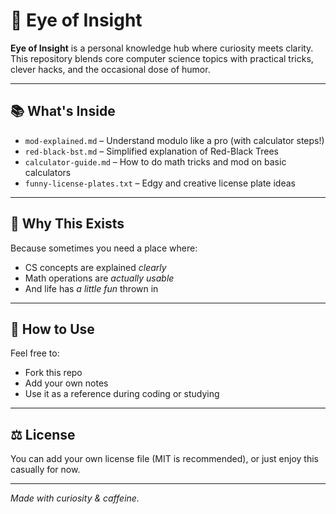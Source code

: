 # 🌌 Eye of Insight

**Eye of Insight** is a personal knowledge hub where curiosity meets clarity.  
This repository blends core computer science topics with practical tricks, clever hacks, and the occasional dose of humor.

---

## 📚 What's Inside

- `mod-explained.md` – Understand modulo like a pro (with calculator steps!)
- `red-black-bst.md` – Simplified explanation of Red-Black Trees
- `calculator-guide.md` – How to do math tricks and mod on basic calculators
- `funny-license-plates.txt` – Edgy and creative license plate ideas

---

## 🧠 Why This Exists

Because sometimes you need a place where:
- CS concepts are explained *clearly*
- Math operations are *actually usable*
- And life has *a little fun* thrown in

---

## 🚀 How to Use

Feel free to:
- Fork this repo
- Add your own notes
- Use it as a reference during coding or studying

---

## ⚖️ License

You can add your own license file (MIT is recommended), or just enjoy this casually for now.

---
*Made with curiosity & caffeine.*
